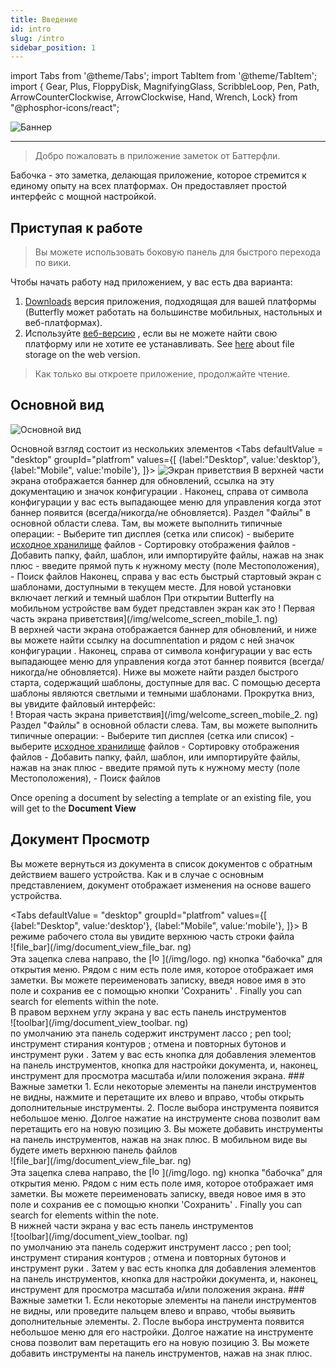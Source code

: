 ```yaml
---
title: Введение
id: intro
slug: /intro
sidebar_position: 1
---
```


import Tabs from '@theme/Tabs';
import TabItem from '@theme/TabItem';
import { Gear, Plus, FloppyDisk, MagnifyingGlass, ScribbleLoop, Pen, Path, ArrowCounterClockwise, ArrowClockwise, Hand, Wrench, Lock} from "@phosphor-icons/react";

![Баннер](/img/banner.png)

---

> Добро пожаловать в приложение заметок от Баттерфли.

Бабочка - это заметка, делающая приложение, которое стремится к единому опыту на всех платформах. Он предоставляет простой интерфейс с мощной настройкой.

## Приступая к работе

> Вы можете использовать боковую панель для быстрого перехода по вики.

Чтобы начать работу над приложением, у вас есть два варианта:

1. [Downloads](/downloads) версия приложения, подходящая для вашей платформы (Butterfly может работать на большинстве мобильных, настольных и веб-платформах).
2. Используйте [веб-версию](https://web.butterfly.linwood.dev) , если вы не можете найти свою платформу или не хотите ее устанавливать. See [here](storage#web) about file storage on the web version.

> Как только вы откроете приложение, продолжайте чтение.

## Основной вид

![Основной вид](main.png)

Основной взгляд состоит из нескольких элементов
<Tabs
    defaultValue = "desktop"
    groupId="platfrom"
        values={[
        {label:"Desktop", value:'desktop'},
 {label:"Mobile", value:'mobile'},
 ]}>
    <TabItem value="desktop">
        ![Экран приветствия](/img/welcome_screen_desktop.png)
        В верхней части экрана отображается баннер для обновлений, ссылка на эту документацию и значок конфигурации <Gear/>. Наконец, справа от символа конфигурации <Gear/> у вас есть выпадающее меню для управления когда этот баннер появится (всегда/никогда/не обновляется).
        Раздел "Файлы" в основной области слева. Там, вы можете выполнить типичные операции:
            - Выберите тип дисплея (сетка или список)
            - выберите [исходное хранилище](storage) файлов
            - Сортировку отображения файлов
            - Добавить папку, файл, шаблон, или импортируйте файлы, нажав на знак <Plus/> плюс
            - введите прямой путь к нужному месту (поле Местоположения),
            - Поиск файлов
        Наконец, справа у вас есть быстрый стартовый экран с шаблонами, доступными в текущем месте. Для новой установки включает легкий и темный шаблон
    </TabItem>
    <TabItem value="mobile">
        При открытии Butterfly на мобильном устройстве вам будет представлен экран как это
        ! Первая часть экрана приветствия](/img/welcome_screen_mobile_1. ng)   
        В верхней части экрана отображается баннер для обновлений, и ниже вы можете найти ссылку на documnentation и рядом с ней значок конфигурации <Gear/>. Наконец, справа от символа конфигурации <Gear/> у вас есть выпадающее меню для управления когда этот баннер появится (всегда/никогда/не обновляется).
        Ниже вы можете найти раздел быстрого старта, содержащий шаблоны, доступные для вас. С помощью десерта шаблоны являются светлыми и темными шаблонами. 
        Прокрутка вниз, вы увидите файловый интерфейс:
        \
        ! Вторая часть экрана приветствия](/img/welcome_screen_mobile_2. ng)  
        Раздел "Файлы" в основной области слева. Там, вы можете выполнить типичные операции:
        - Выберите тип дисплея (сетка или список)
        - выберите [исходное хранилище](storage) файлов
        - Сортировку отображения файлов
        - Добавить папку, файл, шаблон, или импортируйте файлы, нажав на знак <Plus/> плюс
        - введите прямой путь к нужному месту (поле Местоположения),
        - Поиск файлов
    </TabItem>
</Tabs>

Once opening a document by selecting a template or an existing file, you will get to the **Document View**

## Документ Просмотр

Вы можете вернуться из документа в список документов с обратным действием вашего устройства. Как и в случае с основным представлением, документ отображает изменения на основе вашего устройства.

<Tabs
    defaultValue = "desktop"
    groupId="platfrom"
        values={[
        {label:"Desktop", value:'desktop'},
 {label:"Mobile", value:'mobile'},
 ]}>
    <TabItem value="desktop">
        В режиме рабочего стола вы увидите верхнюю часть строки файла\
        ![file_bar](/img/document_view_file_bar. ng)\
        Эта зацепка слева направо, the 
        [<img alt="logo" src="/img/logo.png" width="16"/>](/img/logo. ng)
        кнопка "бабочка" для открытия меню. Рядом с ним есть поле имя, которое отображает имя заметки. Вы можете переименовать записку, введя новое имя в это поле и сохранив ее с помощью кнопки 'Сохранить' <FloppyDisk/>. Finally you can <MagnifyingGlass/> search for elements within the note.
        \
        В правом верхнем углу экрана у вас есть панель инструментов\
        ![toolbar](/img/document_view_toolbar. ng)\
        по умолчанию эта панель содержит инструмент лассо <ScribbleLoop/> ; <Pen/> pen tool; инструмент стирания контуров <Path/> ; отмена <ArrowCounterClockwise/> и <ArrowClockwise/> повторных бутонов и инструмент руки <Hand/>. Затем у вас есть кнопка <Plus/> для добавления элементов на панель инструментов, кнопка <Wrench/> для настройки документа, и, наконец, инструмент <Lock/> для просмотра масштаба и/или положения экрана. 
        ### Важные заметки
        1. Если некоторые элементы на панели инструментов не видны, нажмите и перетащите их влево и вправо, чтобы открыть дополнительные инструменты. 
        2. После выбора инструмента появится небольшое меню. Долгое нажатие на инструменте снова позволит вам перетащить его на новую позицию
        3. Вы можете добавить инструменты на панель инструментов, нажав на знак <Plus/> плюс. 
    </TabItem>
    <TabItem value="mobile">
        В мобильном виде вы будете иметь верхнюю панель файлов\
        ![file_bar](/img/document_view_file_bar. ng)\
        Эта зацепка слева направо, the 
        [<img alt="logo" src="/img/logo.png" width="16"/>](/img/logo. ng)
        кнопка "бабочка" для открытия меню. Рядом с ним есть поле имя, которое отображает имя заметки. Вы можете переименовать записку, введя новое имя в это поле и сохранив ее с помощью кнопки 'Сохранить' <FloppyDisk/>. Finally you can <MagnifyingGlass/> search for elements within the note.
        \
        В нижней части экрана у вас есть панель инструментов\
        ![toolbar](/img/document_view_toolbar. ng)\
        по умолчанию эта панель содержит инструмент лассо <ScribbleLoop/> ; <Pen/> pen tool; инструмент стирания контуров <Path/> ; отмена <ArrowCounterClockwise/> и <ArrowClockwise/> повторных бутонов и инструмент руки <Hand/>. Затем у вас есть кнопка <Plus/> для добавления элементов на панель инструментов, кнопка <Wrench/> для настройки документа, и, наконец, инструмент <Lock/> для просмотра масштаба и/или положения экрана. 
        ### Важные заметки
        1. Если некоторые элементы на панели инструментов не видны, или проведите пальцем влево и вправо, чтобы выявить дополнительные элементы. 
        2. После выбора инструмента появится небольшое меню для его настройки. Долгое нажатие на инструменте снова позволит вам перетащить его на новую позицию
        3. Вы можете добавить инструменты на панель инструментов, нажав на знак <Plus/> плюс. 
    </TabItem>
</Tabs>

